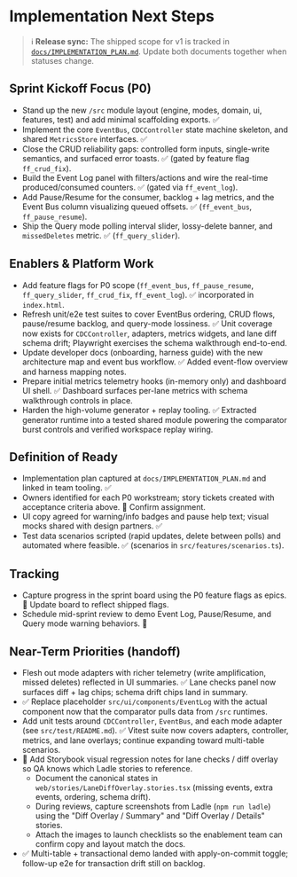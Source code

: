 # Implementation Next Steps

> ℹ️ **Release sync:** The shipped scope for v1 is tracked in [`docs/IMPLEMENTATION_PLAN.md`](./IMPLEMENTATION_PLAN.md#current-release-scope-v1-0-0). Update both documents together when statuses change.

## Sprint Kickoff Focus (P0)
- Stand up the new `/src` module layout (engine, modes, domain, ui, features, test) and add minimal scaffolding exports. ✅
- Implement the core `EventBus`, `CDCController` state machine skeleton, and shared `MetricsStore` interfaces. ✅
- Close the CRUD reliability gaps: controlled form inputs, single-write semantics, and surfaced error toasts. ✅ (gated by feature flag `ff_crud_fix`).
- Build the Event Log panel with filters/actions and wire the real-time produced/consumed counters. ✅ (gated via `ff_event_log`).
- Add Pause/Resume for the consumer, backlog + lag metrics, and the Event Bus column visualizing queued offsets. ✅ (`ff_event_bus`, `ff_pause_resume`).
- Ship the Query mode polling interval slider, lossy-delete banner, and `missedDeletes` metric. ✅ (`ff_query_slider`).

## Enablers & Platform Work
- Add feature flags for P0 scope (`ff_event_bus`, `ff_pause_resume`, `ff_query_slider`, `ff_crud_fix`, `ff_event_log`). ✅ incorporated in `index.html`.
- Refresh unit/e2e test suites to cover EventBus ordering, CRUD flows, pause/resume backlog, and query-mode lossiness. ✅ Unit coverage now exists for `CDCController`, adapters, metrics widgets, and lane diff schema drift; Playwright exercises the schema walkthrough end-to-end.
- Update developer docs (onboarding, harness guide) with the new architecture map and event bus workflow. ✅ Added event-flow overview and harness mapping notes.
- Prepare initial metrics telemetry hooks (in-memory only) and dashboard UI shell. ✅ Dashboard surfaces per-lane metrics with schema walkthrough controls in place.
- Harden the high-volume generator + replay tooling. ✅ Extracted generator runtime into a tested shared module powering the comparator burst controls and verified workspace replay wiring.

## Definition of Ready
- Implementation plan captured at `docs/IMPLEMENTATION_PLAN.md` and linked in team tooling. ✅
- Owners identified for each P0 workstream; story tickets created with acceptance criteria above. 🔄 Confirm assignment.
- UI copy agreed for warning/info badges and pause help text; visual mocks shared with design partners. ✅
- Test data scenarios scripted (rapid updates, delete between polls) and automated where feasible. ✅ (scenarios in `src/features/scenarios.ts`).

## Tracking
- Capture progress in the sprint board using the P0 feature flags as epics. 🔄 Update board to reflect shipped flags.
- Schedule mid-sprint review to demo Event Log, Pause/Resume, and Query mode warning behaviors. 🔄

## Near-Term Priorities (handoff)
- Flesh out mode adapters with richer telemetry (write amplification, missed deletes) reflected in UI summaries. ✅ Lane checks panel now surfaces diff + lag chips; schema drift chips land in summary.
- ✅ Replace placeholder `src/ui/components/EventLog` with the actual component now that the comparator pulls data from `/src` runtimes.
- Add unit tests around `CDCController`, `EventBus`, and each mode adapter (see `src/test/README.md`). ✅ Vitest suite now covers adapters, controller, metrics, and lane overlays; continue expanding toward multi-table scenarios.
- 📘 Add Storybook visual regression notes for lane checks / diff overlay so QA knows which Ladle stories to reference.
  - Document the canonical states in `web/stories/LaneDiffOverlay.stories.tsx` (missing events, extra events, ordering, schema drift).
  - During reviews, capture screenshots from Ladle (`npm run ladle`) using the "Diff Overlay / Summary" and "Diff Overlay / Details" stories.
  - Attach the images to launch checklists so the enablement team can confirm copy and layout match the docs.
- ✅ Multi-table + transactional demo landed with apply-on-commit toggle; follow-up e2e for transaction drift still on backlog.
